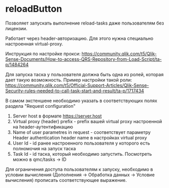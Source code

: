 # reloadButton

Позволяет запускать выполнение reload-tasks даже пользователям без лицензии.

Работает через header-авторизацию.
Для этого нужна специально настроенная virtual-proxy.

Инструкция по настройке прокси: https://community.qlik.com/t5/Qlik-Sense-Documents/How-to-access-QRS-Repository-from-Load-Script/ta-p/1484264

Для запуска таска у пользователя должна быть одна из ролей, которая дает такую возможность. Пример настройки такой роли: https://community.qlik.com/t5/Official-Support-Articles/Qlik-Sense-Security-rules-needed-to-call-task-start-and-result/ta-p/1717434

В самом экстеншене необходимо указать в соответствующих полях раздела "Request configuration"
1. Server host в формате https://server.host
2. Virtual proxy (header) prefix - prefix вашей virtual proxy настроенной на header-аутентификацию
3. Name of user parametres in request - соответствует параметру Header authentication header name в настройках virtual proxy
4. User Id - id ранее настроенного пользователя у которого есть полномочия на запуск таска
5. Task Id - id таска, который необходимо запустить. Посмотреть можно в qmc/tasks -> ID


Для ограничения доступа пользователям к запуску, необходимо в условии вычисления (Дополнения -> Обработка данных -> Условие вычисления) прописать соответствующее выражение.
